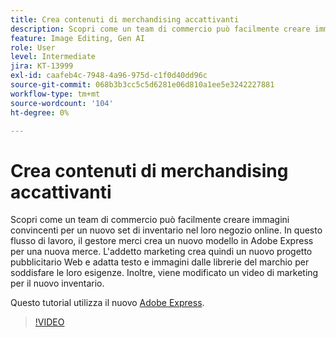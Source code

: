 ```yaml
---
title: Crea contenuti di merchandising accattivanti
description: Scopri come un team di commercio può facilmente creare immagini convincenti per un nuovo set di inventario nel proprio negozio online
feature: Image Editing, Gen AI
role: User
level: Intermediate
jira: KT-13999
exl-id: caafeb4c-7948-4a96-975d-c1f0d40dd96c
source-git-commit: 068b3b3cc5c5d6281e06d810a1ee5e3242227881
workflow-type: tm+mt
source-wordcount: '104'
ht-degree: 0%

---
```


# Crea contenuti di merchandising accattivanti

Scopri come un team di commercio può facilmente creare immagini convincenti per un nuovo set di inventario nel loro negozio online. In questo flusso di lavoro, il gestore merci crea un nuovo modello in Adobe Express per una nuova merce. L&#39;addetto marketing crea quindi un nuovo progetto pubblicitario Web e adatta testo e immagini dalle librerie del marchio per soddisfare le loro esigenze. Inoltre, viene modificato un video di marketing per il nuovo inventario.

Questo tutorial utilizza il nuovo [Adobe Express](https://www.adobe.com/express/).

>[!VIDEO](https://video.tv.adobe.com/v/3424458?quality=12&learn=on&hidetitle=true)
